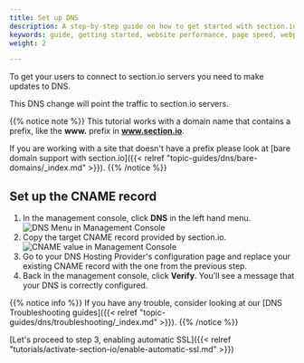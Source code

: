 ```yaml
---
title: Set up DNS
description: A step-by-step guide on how to get started with section.io's CDG.
keywords: guide, getting started, website performance, page speed, webpage speed, website security, content delivery network, CDN
weight: 2

---
```


To get your users to connect to section.io servers you need to make updates to DNS.

This DNS change will point the traffic to section.io servers.

{{% notice note %}}
This tutorial works with a domain name that contains a prefix, like the **www.** prefix in **www.section.io**. 

If you are working with a site that doesn't have a prefix please look at [bare domain support with section.io]({{< relref "topic-guides/dns/bare-domains/_index.md" >}}).
{{% /notice %}}

## Set up the CNAME record

1. In the management console, click **DNS** in the left hand menu.
![DNS Menu in Management Console](/docs/images/screenshots/menu/highlight-dns-menu-option.png?height=80px)
1. Copy the target CNAME record provided by section.io.
![CNAME value in Management Console](/docs/images/screenshots/dns/cname.png?height=80px)
1. Go to your DNS Hosting Provider's configuration page and replace your existing CNAME record with the one from the previous step.
1. Back in the management console, click **Verify**. You'll see a message that your DNS is correctly configured.

{{% notice info %}}
If you have any trouble, consider looking at our [DNS Troubleshooting guides]({{< relref "topic-guides/dns/troubleshooting/_index.md" >}}).
{{% /notice %}}

[Let's proceed to step 3, enabling automatic SSL]({{< relref "tutorials/activate-section-io/enable-automatic-ssl.md" >}})